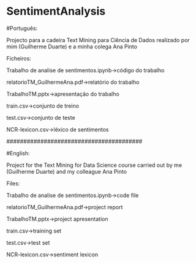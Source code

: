 # SentimentAnalysis

#Português:

Projecto para a cadeira Text Mining para Ciência de Dados realizado por mim (Guilherme Duarte) e a minha colega Ana Pinto

Ficheiros:

Trabalho de analise de sentimentos.ipynb->código do trabalho

relatorioTM_GuilhermeAna.pdf->relatório do trabalho

TrabalhoTM.pptx->apresentação do trabalho

train.csv->conjunto de treino

test.csv->conjunto de teste

NCR-lexicon.csv->léxico de sentimentos

########################################

#English:

Project for the Text Mining for Data Science course carried out by me (Guilherme Duarte) and my colleague Ana Pinto

Files:

Trabalho de analise de sentimentos.ipynb->code file

relatorioTM_GuilhermeAna.pdf->project report

TrabalhoTM.pptx->project apresentation

train.csv->training set

test.csv->test set

NCR-lexicon.csv->sentiment lexicon
